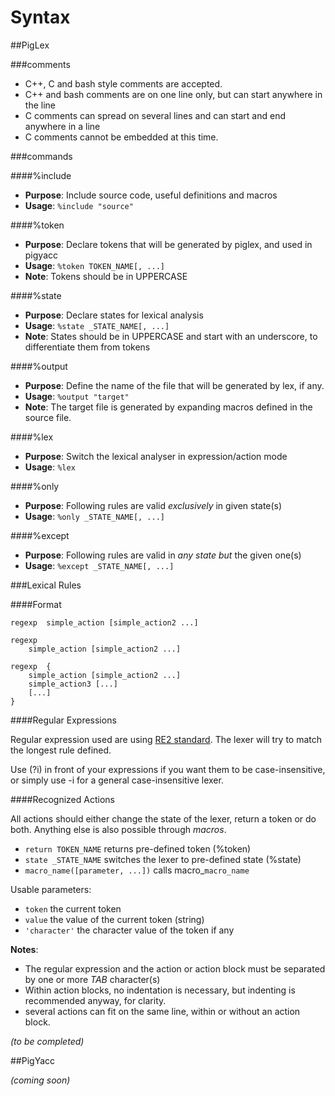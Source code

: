 Syntax
======

##PigLex

###comments

* C++, C and bash style comments are accepted.
* C++ and bash comments are on one line only, but can start anywhere in the line
* C comments can spread on several lines and can start and end anywhere in a line
* C comments cannot be embedded at this time.


###commands

####%include

* **Purpose**: Include source code, useful definitions and macros
* **Usage**: `%include "source"`

####%token

* **Purpose**: Declare tokens that will be generated by piglex, and used in pigyacc
* **Usage**: `%token TOKEN_NAME[, ...]`
* **Note**: Tokens should be in UPPERCASE

####%state

* **Purpose**: Declare states for lexical analysis
* **Usage**: `%state _STATE_NAME[, ...]`
* **Note**: States should be in UPPERCASE and start with an underscore, to differentiate them from tokens

####%output

* **Purpose**: Define the name of the file that will be generated by lex, if any.
* **Usage**: `%output "target"`
* **Note**: The target file is generated by expanding macros defined in the source file.

####%lex

* **Purpose**: Switch the lexical analyser in expression/action mode
* **Usage**: `%lex`

####%only

* **Purpose**: Following rules are valid _exclusively_ in given state(s)
* **Usage**: `%only _STATE_NAME[, ...]`

####%except

* **Purpose**: Following rules are valid in _any state but_ the given one(s)
* **Usage**: `%except _STATE_NAME[, ...]`


###Lexical Rules

####Format

```
regexp	simple_action [simple_action2 ...]

regexp
	simple_action [simple_action2 ...]

regexp	{
	simple_action [simple_action2 ...]
	simple_action3 [...]
	[...]
}
```

####Regular Expressions

Regular expression used are using [RE2 standard](http://code.google.com/p/re2/wiki/Syntax).
The lexer will try to match the longest rule defined.

Use (?i) in front of your expressions if you want them to be case-insensitive, or simply use
-i for a general case-insensitive lexer.

####Recognized Actions

All actions should either change the state of the lexer, return a token or do both. Anything else is also
possible through _macros_.

* `return TOKEN_NAME` returns pre-defined token (%token)
* `state _STATE_NAME` switches the lexer to pre-defined state (%state)
* `macro_name([parameter, ...])` calls macro_`macro_name`

Usable parameters:
* `token` the current token
* `value` the value of the current token (string)
* `'character'` the character value of the token if any

**Notes**:

* The regular expression and the action or action block must be separated by one or more *TAB* character(s)
* Within action blocks, no indentation is necessary, but indenting is recommended anyway, for clarity.
* several actions can fit on the same line, within or without an action block.



_(to be completed)_

##PigYacc

_(coming soon)_
